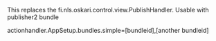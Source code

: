  This replaces the fi.nls.oskari.control.view.PublishHandler. Usable with publisher2 bundle

 actionhandler.AppSetup.bundles.simple=[bundleid],[another bundleid]
